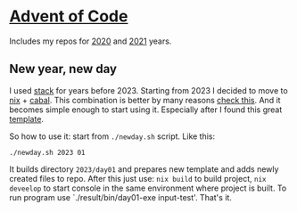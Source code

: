 # [Advent of Code](https://adventofcode.com/)

Includes my repos for [2020](https://github.com/DKurilo/advent-of-code-2020) and [2021](https://github.com/DKurilo/advent-of-code-2021) years.

## New year, new day

I used [stack](https://docs.haskellstack.org/en/stable/) for years before 2023. Starting from 2023 I decided to move to [nix](https://nixos.org/) + [cabal](https://www.haskell.org/cabal/).
This combination is better by many reasons [check this](https://github.com/Gabriella439/haskell-nix/tree/main). And it becomes simple enough to start using it. Especially after I found this great [template](https://github.com/jonascarpay/template-haskell).

So how to use it:
start from `./newday.sh` script. Like this:
```
./newday.sh 2023 01
```

It builds directory `2023/day01` and prepares new template and adds newly created files to repo. After this just use:
`nix build` to build project, `nix deveelop` to start console in the same environment where project is built.
To run program use `./result/bin/day01-exe input-test'.
That's it.
